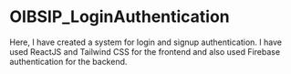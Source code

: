 # OIBSIP_LoginAuthentication
Here, I have created a system for login and signup authentication. I have used ReactJS and Tailwind CSS for the frontend and also used Firebase authentication for the backend.
